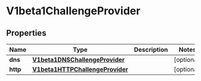 
# V1beta1ChallengeProvider

## Properties
Name | Type | Description | Notes
------------ | ------------- | ------------- | -------------
**dns** | [**V1beta1DNSChallengeProvider**](V1beta1DNSChallengeProvider.md) |  |  [optional]
**http** | [**V1beta1HTTPChallengeProvider**](V1beta1HTTPChallengeProvider.md) |  |  [optional]



